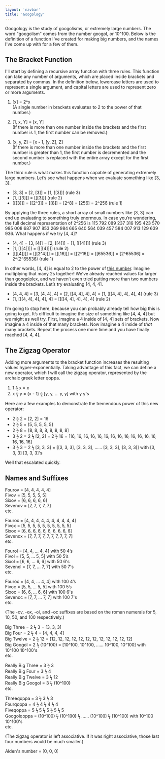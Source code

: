 ```yaml
---
layout: 'navbar'
title: 'Googology'
---
```


Googology is the study of googolisms, or extremely large numbers. The word "googolism" comes from the number googol, or 10^100. Below is the definition of a function I've created for making big numbers, and the names I've come up with for a few of them.

## The Bracket Function

I'll start by defining a recursive array function with three rules. This function can take any number of arguments, which are placed inside brackets and separated by commas. In the definition below, lowercase letters are used to represent a single argument, and capital letters are used to represent zero or more arguments.

1.  \[x] = 2^x \
   (A single number in brackets evaluates to 2 to the power of that number.)

2. [1, x, Y] = [x, Y] \
   (If there is more than one number inside the brackets and the first number is 1, the first number can be removed.)

3. [x, y, Z] = [x - 1, [y, Z], Z] \
   (If there is more than one number inside the brackets and the first number is greater than 1, the first number is decremented and the second number is replaced with the entire array except for the first number.)

The third rule is what makes this function capable of generating extremely large numbers. Let’s see what happens when we evaluate something like [3, 3].

* [3, 3] = [2, [3]] = [1, [[3]]] (rule 3)
* [1, [[3]]] = [[[3]]] (rule 2)
* [[[3]]] = [[2^3]] = [[8]] = [2^8] = [256] = 2^256 (rule 1)

By applying the three rules, a short array of small numbers like [3, 3] can end up evaluating to something truly enormous. In case you’re wondering, the full decimal representation of 2^256 is 115 792 089 237 316 195 423 570 985 008 687 907 853 269 984 665 640 564 039 457 584 007 913 129 639 936. What happens if we try [4, 4]?

* [4, 4] = [3, [4]] = [2, [[4]]] = [1, [[[4]]]] (rule 3)
* [1, [[[4]]]] = [[[[4]]]] (rule 2)
* [[[[4]]]] = [[[2^4]]] = [[[16]]] = [[2^16]] = [[65536]] = [2^65536] = 2^(2^65536) (rule 1)

In other words, [4, 4] is equal to 2 to the power of [this number](2-65536). Imagine multiplying that many 2s together! We’ve already reached values far larger than googolplex, and we haven’t even tried putting more than two numbers inside the brackets. Let’s try evaluating [4, 4, 4].

* [4, 4, 4] = [3, [4, 4], 4] = [2, [[4, 4], 4], 4] = [1, [[[4, 4], 4], 4], 4] (rule 3)
* [1, [[[4, 4], 4], 4], 4] = [[[[4, 4], 4], 4], 4] (rule 2)

I’m going to stop here, because you can probably already tell how big this is going to get. It’s difficult to imagine the size of something like [4, 4, 4] but we might as well try. First, imagine a 4 inside of [4, 4] sets of brackets. Now imagine a 4 inside of that many brackets. Now imagine a 4 inside of _that_ many brackets. Repeat the process one more time and you have finally reached [4, 4, 4].

## The Zigzag Operator

Adding more arguments to the bracket function increases the resulting values hyper-exponentially. Taking advantage of this fact, we can define a new operator, which I will call the zigzag operator, represented by the archaic greek letter qoppa.

1. 1 ϟ x = x
2. x ϟ y = (x - 1) ϟ [y, y, ... y, y] with y y's

Here are a few examples to demonstrate the tremendous power of this new operator:

* 2 ϟ 2 = [2, 2] = 16
* 2 ϟ 5 = [5, 5, 5, 5, 5]
* 2 ϟ 8 = [8, 8, 8, 8, 8, 8, 8, 8]
* 3 ϟ 2 = 2 ϟ [2, 2] = 2 ϟ 16 = [16, 16, 16, 16, 16, 16, 16, 16, 16, 16, 16, 16, 16, 16, 16, 16]
* 3 ϟ 3 = 2 ϟ [3, 3, 3] = [[3, 3, 3], [3, 3, 3], ...... [3, 3, 3], [3, 3, 3]] with [3, 3, 3] [3, 3, 3]'s

Well that escalated quickly.

## Names and Suffixes

Fourov = [4, 4, 4, 4, 4] \
Fivov = [5, 5, 5, 5, 5] \
Sixov = [6, 6, 6, 6, 6] \
Sevenov = [7, 7, 7, 7, 7] \
etc.

Fourox = [4, 4, 4, 4, 4, 4, 4, 4, 4, 4] \
Fivox = [5, 5, 5, 5, 5, 5, 5, 5, 5, 5] \
Sixox = [6, 6, 6, 6, 6, 6, 6, 6, 6, 6] \
Sevenox = [7, 7, 7, 7, 7, 7, 7, 7, 7, 7] \
etc.

Fourol = [4, 4, ... 4, 4] with 50 4’s \
Fivol = [5, 5, ... 5, 5] with 50 5’s \
Sixol = [6, 6, ... 6, 6] with 50 6's \
Sevenol = [7, 7, ... 7, 7] with 50 7's \
etc.

Fouroc = [4, 4, ... 4, 4] with 100 4’s \
Fivoc = [5, 5, ... 5, 5] with 100 5’s \
Sixoc = [6, 6, ... 6, 6] with 100 6's \
Sevenoc = [7, 7, ... 7, 7] with 100 7's \
etc.

(The -ov, -ox, -ol, and -oc suffixes are based on the roman numerals for 5, 10, 50, and 100 respectively.)

Big Three = 2 ϟ 3 = [3, 3, 3] \
Big Four = 2 ϟ 4 = [4, 4, 4, 4] \
Big Twelve = 2 ϟ 12 = [12, 12, 12, 12, 12, 12, 12, 12, 12, 12, 12, 12] \
Big Googol = 2 ϟ (10^100) = [10^100, 10^100, ...... 10^100, 10^100] with 10^100 10^100's \
etc.

Really Big Three = 3 ϟ 3 \
Really Big Four = 3 ϟ 4 \
Really Big Twelve = 3 ϟ 12 \
Really Big Googol = 3 ϟ (10^100) \
etc.

Threeqoppa = 3 ϟ 3 ϟ 3 \
Fourqoppa = 4 ϟ 4 ϟ 4 ϟ 4 \
Fiveqoppa = 5 ϟ 5 ϟ 5 ϟ 5 ϟ 5 \
Googolqoppa = (10^100) ϟ (10^100) ϟ ...... (10^100) ϟ (10^100) with 10^100 10^100's \
etc.

(The zigzag operator is left associative. If it was right associative, those last four numbers would be much smaller.)

Alden's number = [0, 0, 0]
